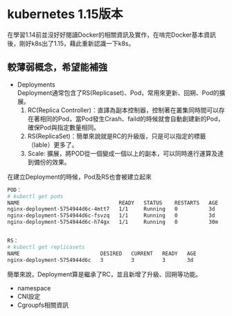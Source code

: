 # kubernetes 1.15版本
在學習1.14前並沒好好閱讀Docker的相關資訊及實作，在啃完Docker基本資訊後，剛好k8s出了1.15，藉此重新認識一下k8s。

## 較薄弱概念，希望能補強  
* Deployments  
  Deployment通常包含了RS(Replicaset)、Pod，常用來更新、回朔、Pod的擴展。  
  1. RC(Replica Controller)：直譯為副本控制器，控制著在叢集同時間可以存在著相同的Pod，當Pod發生Crash、faild的時候就會自動創建新的Pod，確保Pod與指定數量相同。  
  2. RS(ReplicaSet)：簡單來說就是RC的升級版，只是可以指定的標籤（lable）更多了。  
  3. Scale: 擴展，將POD從一個變成一個以上的副本，可以同時進行運算及達到備份的效果。  
  
在建立Deployment的時候，Pod及RS也會被建立起來  
```bash
POD：
# kubectl get pods
NAME                                READY   STATUS    RESTARTS   AGE
nginx-deployment-5754944d6c-4mtt7   1/1     Running   0          3d
nginx-deployment-5754944d6c-fsvzq   1/1     Running   0          3d
nginx-deployment-5754944d6c-h74gx   1/1     Running   0          30m

```
 
```bash

RS： 
# kubectl get replicasets
NAME                          DESIRED   CURRENT   READY   AGE
nginx-deployment-5754944d6c   3         3         3       3d
```
簡單來說，Deployment算是繼承了RC，並且新增了升級、回朔等功能。  

* namespace  
* CNI設定  
* Cgroupfs相關資訊  
